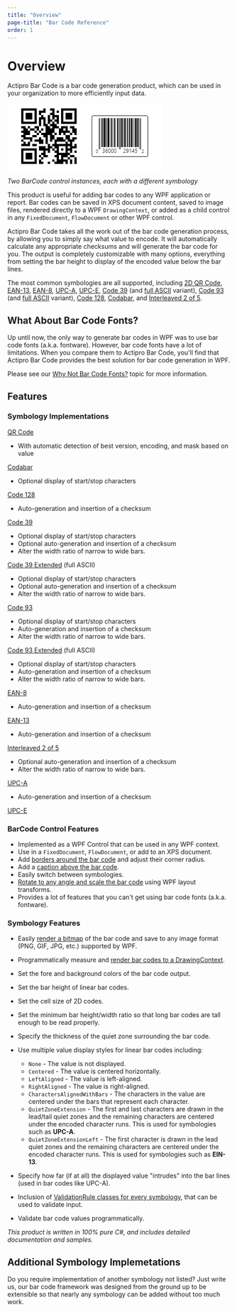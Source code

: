 ```yaml
---
title: "Overview"
page-title: "Bar Code Reference"
order: 1
---
```

# Overview

Actipro Bar Code is a bar code generation product, which can be used in your organization to more efficiently input data.

![Screenshot](../images/card-barcode.png)

*Two BarCode control instances, each with a different symbology*

This product is useful for adding bar codes to any WPF application or report.  Bar codes can be saved in XPS document content, saved to image files, rendered directly to a WPF `DrawingContext`, or added as a child control in any `FixedDocument`, `FlowDocument` or other WPF control.

Actipro Bar Code takes all the work out of the bar code generation process, by allowing you to simply say what value to encode.  It will automatically calculate any appropriate checksums and will generate the bar code for you.  The output is completely customizable with many options, everything from setting the bar height to display of the encoded value below the bar lines.

The most common symbologies are all supported, including [2D QR Code](symbologies/qr-code.md), [EAN-13](symbologies/ean13.md), [EAN-8](symbologies/ean8.md), [UPC-A](symbologies/upc-a.md), [UPC-E](symbologies/upc-e.md), [Code 39](symbologies/code39.md) (and [full ASCII](symbologies/code39-extended.md) variant), [Code 93](symbologies/code93.md) (and [full ASCII](symbologies/code93-extended.md) variant), [Code 128](symbologies/code128.md), [Codabar](symbologies/codabar.md), and [Interleaved 2 of 5](symbologies/interleaved2of5.md).

## What About Bar Code Fonts?

Up until now, the only way to generate bar codes in WPF was to use bar code fonts (a.k.a. fontware).  However, bar code fonts have a lot of limitations.  When you compare them to Actipro Bar Code, you'll find that Actipro Bar Code provides the best solution for bar code generation in WPF.

Please see our [Why Not Bar Code Fonts?](why-not-fonts.md) topic for more information.

## Features

### Symbology Implementations

[QR Code](symbologies/qr-code.md)

- With automatic detection of best version, encoding, and mask based on value

[Codabar](symbologies/codabar.md)

- Optional display of start/stop characters

[Code 128](symbologies/code128.md)

- Auto-generation and insertion of a checksum

[Code 39](symbologies/code39.md)

- Optional display of start/stop characters
- Optional auto-generation and insertion of a checksum
- Alter the width ratio of narrow to wide bars.

[Code 39 Extended](symbologies/code39-extended.md) (full ASCII)

- Optional display of start/stop characters
- Optional auto-generation and insertion of a checksum
- Alter the width ratio of narrow to wide bars.

[Code 93](symbologies/code93.md)

- Optional display of start/stop characters
- Auto-generation and insertion of a checksum
- Alter the width ratio of narrow to wide bars.

[Code 93 Extended](symbologies/code93-extended.md) (full ASCII)

- Optional display of start/stop characters
- Auto-generation and insertion of a checksum
- Alter the width ratio of narrow to wide bars.

[EAN-8](symbologies/ean8.md)

- Auto-generation and insertion of a checksum

[EAN-13](symbologies/ean13.md)

- Auto-generation and insertion of a checksum

[Interleaved 2 of 5](symbologies/interleaved2of5.md)

- Optional auto-generation and insertion of a checksum
- Alter the width ratio of narrow to wide bars.

[UPC-A](symbologies/upc-a.md)

- Auto-generation and insertion of a checksum

[UPC-E](symbologies/upc-e.md)

### BarCode Control Features

- Implemented as a WPF Control that can be used in any WPF context.
- Use in a `FixedDocument`, `FlowDocument`, or add to an XPS document.
- Add [borders around the bar code](barcode-basics.md) and adjust their corner radius.
- Add a [caption above the bar code](barcode-basics.md).
- Easily switch between symbologies.
- [Rotate to any angle and scale the bar code](barcode-basics.md) using WPF layout transforms.
- Provides a lot of features that you can't get using bar code fonts (a.k.a. fontware).

### Symbology Features

- Easily [render a bitmap](advanced-features/export-to-image.md) of the bar code and save to any image format (PNG, GIF, JPG, etc.) supported by WPF.
- Programmatically measure and [render bar codes to a DrawingContext](advanced-features/drawing-context.md).
- Set the fore and background colors of the bar code output.
- Set the bar height of linear bar codes.
- Set the cell size of 2D codes.
- Set the minimum bar height/width ratio so that long bar codes are tall enough to be read properly.
- Specify the thickness of the quiet zone surrounding the bar code.
- Use multiple value display styles for linear bar codes including:

  - `None` - The value is not displayed.
  - `Centered` - The value is centered horizontally.
  - `LeftAligned` - The value is left-aligned.
  - `RightAligned` - The value is right-aligned.
  - `CharactersAlignedWithBars` - The characters in the value are centered under the bars that represent each character.
  - `QuietZoneExtension` - The first and last characters are drawn in the lead/tail quiet zones and the remaining characters are centered under the encoded character runs. This is used for symbologies such as **UPC-A**.
  - `QuietZoneExtensionLeft` - The first character is drawn in the lead quiet zones and the remaining characters are centered under the encoded character runs.  This is used for symbologies such as **EIN-13**.
- Specify how far (if at all) the displayed value "intrudes" into the bar lines (used in bar codes like UPC-A).
- Inclusion of [ValidationRule classes for every symbology](advanced-features/validation-rules.md), that can be used to validate input.
- Validate bar code values programmatically.

*This product is written in 100% pure C#, and includes detailed documentation and samples.*

## Additional Symbology Implemetations

Do you require implementation of another symbology not listed?  Just write us, our bar code framework was designed from the ground up to be extensible so that nearly any symbology can be added without too much work.
